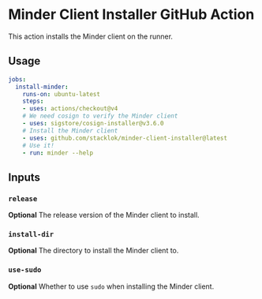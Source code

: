 # Minder Client Installer GitHub Action

This action installs the Minder client on the runner.

## Usage

```yaml
jobs:
  install-minder:
    runs-on: ubuntu-latest
    steps:
    - uses: actions/checkout@v4
    # We need cosign to verify the Minder client
    - uses: sigstore/cosign-installer@v3.6.0
    # Install the Minder client
    - uses: github.com/stacklok/minder-client-installer@latest
    # Use it!
    - run: minder --help
```

## Inputs

### `release`

**Optional** The release version of the Minder client to install.

### `install-dir`

**Optional** The directory to install the Minder client to.

### `use-sudo`

**Optional** Whether to use `sudo` when installing the Minder client.

